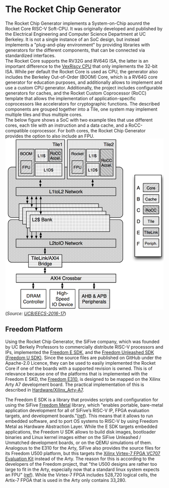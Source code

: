 # The Rocket Chip Generator

The Rocket Chip Generator implements a System-on-Chip aounrd the Rocket Core RISC-V Soft-CPU.
It was originally developed and published by the Electrical Engineering and Computer Science Department at UC Berkeley.
It is not a single instance of an SoC design, but instead implements a "plug-and-play environment" by providing libraries with generators for the different components, that can be connected via standardized interfaces.  
The Rocket Core supports the RV32G and RV64G ISA, the latter is an important difference to the [VexRiscv CPU](2-2_VexRiscv_Soft-CPU.md) that only implements the 32-bit ISA.
While per default the Rocket Core is used as CPU, the generator also includes the Berkeley Out-of-Order (BOOM) Core, which is a RV64G core generator for education purposes, and additionally allows to implement and use a custom CPU generator.
Additionally, the project includes configurable generators for caches, and the Rocket Custom Coprocessor (RoCC) template that allows the implementation of application-specific coprocessors like accelerators for cryptographic functions.
The described components are grouped together into a Tile, one system may implement multiple tiles and thus multiple cores.  
The below figure shows a SoC with two example tiles that use different cores, each tile with an instruction and a data cache, and a RoCC-compatible coprocessor. For both cores, the Rocket Chip Generator provides the option to also include an FPU.
![Rocket Chip example](images/rocket_cpu.png)  
(*Source: [UCB/EECS-2016-17](https://www2.eecs.berkeley.edu/Pubs/TechRpts/2016/EECS-2016-17.html)*)

## Freedom Platform

Using the Rocket Chip Generator, the SiFive company, which was founded by UC Berkely Professors to commercially distribute RISC-V processors and IPs, implemented the [Freedom E SDK](https://github.com/sifive/freedom-e-sdk), and the [Freedom Unleashed SDK (Freedom U SDK)](https://github.com/sifive/freedom-u-sdk).
Since the source files are published on GitHub under the Apache-2.0 Licence, they can be used to easily implemented the Rocket Core if one of the boards with a supported revision is owned.
This is of relevance because one of the platforms that is implemented with the Freedom E SKD, the [Freedom E310](https://github.com/sifive/freedom), is designed to be mapped on the Xilinx Arty A7 development board.
The practical implementation of this is described in [Hardware/Xilinx_Arty-A7](documentation/Hardware/Xilinx_Arty-A7).

The Freedom E SDK is a library that provides scripts and configuration for using the SiFive [Freedom Metal](https://github.com/sifive/freedom-metal) library, which "enables portable, bare-metal application development for all of SiFive’s RISC-V IP, FPGA evaluation targets, and development boards."([ref](https://github.com/sifive/freedom-metal)).
This means that it allows to run embedded software, and to port OS systems to RISC-V by using Freedom Metal as Hardware Abstraction Layer.
While the E SDK targets embedded applications, the Freedom U SDK allows to build disk images, bootloader binaries and Linux kernel images either on the SiFive Unleashed / Unmatched development boards, or on the QEMU simulations of them.  
Analogous to the E310 for the Arty, SiFive also provides the source files for its Freedom U500 platform, but this targets the [Xilinx Virtex-7 FPGA VC707 Evaluation Kit](www.xilinx.com/products/boards-and-kits/ek-v7-vc707-g.html#hardware) instead of the Arty. The reason for this is according to the developers of the Freedom project, that "the U500 designs are rather too large to fit in the Arty, especially now that a standard linux system expects an FPU" ([ref](https://github.com/sifive/freedom/issues/1#issuecomment-341855550)). While the Virtex-7 FPGA includes 528,720 logical cells, the Artix-7 FPGA that is used in the Arty only contains 33,280.
